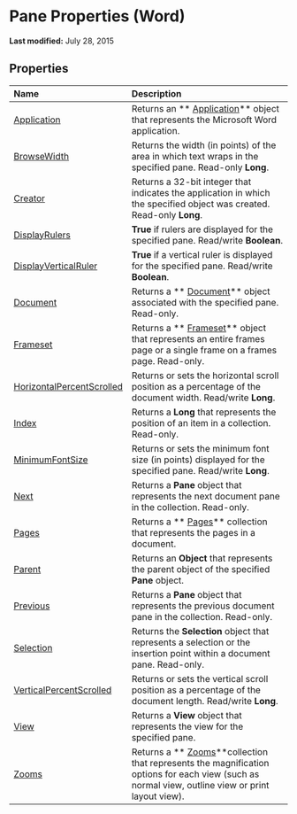 
# Pane Properties (Word)

 **Last modified:** July 28, 2015


## Properties



|**Name**|**Description**|
|:-----|:-----|
| [Application](9576e83a-b106-6968-8355-b6b868b4d444.md)|Returns an  ** [Application](d1cf6f8f-4e88-bf01-93b4-90a83f79cb44.md)** object that represents the Microsoft Word application.|
| [BrowseWidth](87b9c06c-7752-9b93-3c3c-dd02e8e985e7.md)|Returns the width (in points) of the area in which text wraps in the specified pane. Read-only  **Long**.|
| [Creator](142cc9bf-41f9-fcb5-73c0-8cc9f21cd553.md)|Returns a 32-bit integer that indicates the application in which the specified object was created. Read-only  **Long**.|
| [DisplayRulers](25f30f02-41ff-1290-e10d-4b03df35e13f.md)| **True** if rulers are displayed for the specified pane. Read/write **Boolean**.|
| [DisplayVerticalRuler](66899d6f-8e78-6d54-e0b0-d4a2bace428e.md)| **True** if a vertical ruler is displayed for the specified pane. Read/write **Boolean**.|
| [Document](4776bd40-4ac3-3d2f-13ed-10d5e355594f.md)|Returns a  ** [Document](8d83487a-2345-a036-a916-971c9db5b7fb.md)** object associated with the specified pane. Read-only.|
| [Frameset](6bab63ae-aa83-e2b8-9b92-e472c2433246.md)|Returns a  ** [Frameset](d76806db-c82f-f7b6-fb85-28a649de48a7.md)** object that represents an entire frames page or a single frame on a frames page. Read-only.|
| [HorizontalPercentScrolled](db5c1e50-a910-9b5e-9767-9b2e1ce8cc94.md)|Returns or sets the horizontal scroll position as a percentage of the document width. Read/write  **Long**.|
| [Index](235189fc-9ae9-4c73-ddea-547e345a605d.md)|Returns a  **Long** that represents the position of an item in a collection. Read-only.|
| [MinimumFontSize](45aa3c50-ac50-c3b0-f7eb-099b4559ff43.md)|Returns or sets the minimum font size (in points) displayed for the specified pane. Read/write  **Long**.|
| [Next](abadc092-dede-ddf9-a934-984d6c18553a.md)|Returns a  **Pane** object that represents the next document pane in the collection. Read-only.|
| [Pages](18390c33-fd07-73a3-324f-37d09e1c99c6.md)|Returns a  ** [Pages](d51e5c61-5719-c70f-b244-99507889f2dc.md)** collection that represents the pages in a document.|
| [Parent](1a4a8330-32ea-95df-761c-50c02dc097e0.md)|Returns an  **Object** that represents the parent object of the specified **Pane** object.|
| [Previous](f1e56223-29de-f3ca-ed33-99ff8aefea0a.md)|Returns a  **Pane** object that represents the previous document pane in the collection. Read-only.|
| [Selection](07f22bde-96f4-19f2-b248-15033db8556b.md)|Returns the  **Selection** object that represents a selection or the insertion point within a document pane. Read-only.|
| [VerticalPercentScrolled](1e63b432-cef1-7a3f-acef-db0d2f6221db.md)|Returns or sets the vertical scroll position as a percentage of the document length. Read/write  **Long**.|
| [View](64e4d06a-8e4e-ce65-1732-66865eff4125.md)|Returns a  **View** object that represents the view for the specified pane.|
| [Zooms](6a09981c-cc68-2468-f750-18cb8524767c.md)|Returns a  ** [Zooms](1a4d5375-ad91-1eb9-77cb-4a6f8dcc3eb8.md)**collection that represents the magnification options for each view (such as normal view, outline view or print layout view).|
